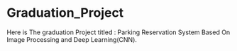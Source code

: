 # Graduation_Project
Here is The graduation Project titled :  Parking Reservation System Based  On Image Processing and Deep Learning(CNN).
